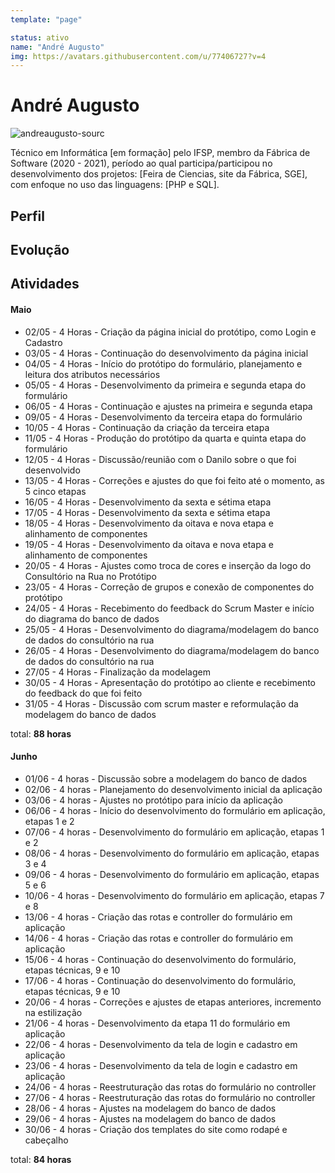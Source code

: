```yaml
---
template: "page"

status: ativo
name: "André Augusto"
img: https://avatars.githubusercontent.com/u/77406727?v=4
---
```


# André Augusto

 ![andreaugusto-sourc](https://avatars.githubusercontent.com/u/77406727?v=4)

Técnico em Informática [em formação] pelo IFSP, membro da Fábrica de Software (2020 - 2021), período ao qual participa/participou no desenvolvimento dos projetos: [Feira de Ciencias, site da Fábrica, SGE], com enfoque no uso das linguagens: [PHP e SQL].

## Perfil

## Evolução

## Atividades

#### Maio

- 02/05 - 4 Horas - Criação da página inicial do protótipo, como Login e Cadastro
- 03/05 - 4 Horas - Continuação do desenvolvimento da página inicial
- 04/05 - 4 Horas - Início do protótipo do formulário, planejamento e leitura dos atributos necessários
- 05/05 - 4 Horas - Desenvolvimento da primeira e segunda etapa do formulário
- 06/05 - 4 Horas - Continuação e ajustes na primeira e segunda etapa
- 09/05 - 4 Horas - Desenvolvimento da terceira etapa do formulário
- 10/05 - 4 Horas - Continuação da criação da terceira etapa
- 11/05 - 4 Horas - Produção do protótipo da quarta e quinta etapa do formulário
- 12/05 - 4 Horas - Discussão/reunião com o Danilo sobre o que foi desenvolvido
- 13/05 - 4 Horas - Correções e ajustes do que foi feito até o momento, as 5 cinco etapas
- 16/05 - 4 Horas - Desenvolvimento da sexta e sétima etapa
- 17/05 - 4 Horas - Desenvolvimento da sexta e sétima etapa
- 18/05 - 4 Horas - Desenvolvimento da oitava e nova etapa e alinhamento de componentes
- 19/05 - 4 Horas - Desenvolvimento da oitava e nova etapa e alinhamento de componentes
- 20/05 - 4 Horas - Ajustes como troca de cores e inserção da logo do Consultório na Rua no Protótipo
- 23/05 - 4 Horas - Correção de grupos e conexão de componentes do protótipo
- 24/05 - 4 Horas - Recebimento do feedback do Scrum Master e início do diagrama do banco de dados
- 25/05 - 4 Horas - Desenvolvimento do diagrama/modelagem do banco de dados do   consultório na rua   
- 26/05 - 4 Horas - Desenvolvimento do diagrama/modelagem do banco de dados do   consultório na rua
- 27/05 - 4 Horas - Finalização da modelagem
- 30/05 - 4 Horas - Apresentação do protótipo ao cliente e recebimento do feedback do que foi feito
- 31/05 - 4 Horas - Discussão com scrum master e reformulação da modelagem do banco de dados


total: **88 horas**

#### Junho
- 01/06 - 4 horas - Discussão sobre a modelagem do banco de dados
- 02/06 - 4 horas - Planejamento do desenvolvimento inicial da aplicação
- 03/06 - 4 horas - Ajustes no protótipo para início da aplicação
- 06/06 - 4 horas - Início do desenvolvimento do formulário em aplicação, etapas 1 e 2
- 07/06 - 4 horas - Desenvolvimento do formulário em aplicação, etapas 1 e 2
- 08/06 - 4 horas - Desenvolvimento do formulário em aplicação, etapas 3 e 4
- 09/06 - 4 horas - Desenvolvimento do formulário em aplicação, etapas 5 e 6
- 10/06 - 4 horas - Desenvolvimento do formulário em aplicação, etapas 7 e 8
- 13/06 - 4 horas - Criação das rotas e controller do formulário em aplicação
- 14/06 - 4 horas - Criação das rotas e controller do formulário em aplicação
- 15/06 - 4 horas - Continuação do desenvolvimento do formulário, etapas técnicas, 9 e 10
- 17/06 - 4 horas - Continuação do desenvolvimento do formulário, etapas técnicas, 9 e 10
- 20/06 - 4 horas - Correções e ajustes de etapas anteriores, incremento na estilização
- 21/06 - 4 horas - Desenvolvimento da etapa 11 do formulário em aplicação
- 22/06 - 4 horas - Desenvolvimento da tela de login e cadastro em aplicação
- 23/06 - 4 horas - Desenvolvimento da tela de login e cadastro em aplicação
- 24/06 - 4 horas - Reestruturação das rotas do formulário no controller
- 27/06 - 4 horas - Reestruturação das rotas do formulário no controller
- 28/06 - 4 horas - Ajustes na modelagem do banco de dados
- 29/06 - 4 horas - Ajustes na modelagem do banco de dados
- 30/06 - 4 horas - Criação dos templates do site como rodapé e cabeçalho


total: **84 horas**